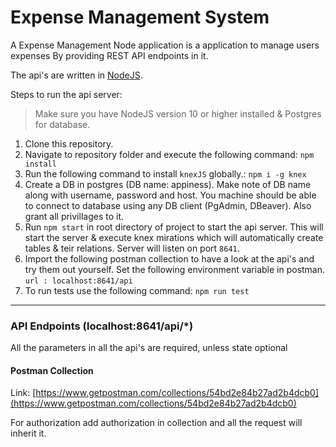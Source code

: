 # Expense Management System
A Expense Management Node application is a application to manage users expenses
By providing REST API endpoints in it.

The api's are written in [NodeJS](https://nodejs.org/en/).

Steps to run the api server:
> Make sure you have NodeJS version 10 or higher installed & Postgres for database.
1) Clone this repository.
2) Navigate to repository folder and execute the following command:
    `npm install`
3) Run the following command to install `knexJS` globally.:
    `npm i -g knex`
4) Create a DB in postgres (DB name: appiness). Make note of DB name along with username, password and host. You machine should be able to connect to database using any DB client (PgAdmin, DBeaver). Also grant all privillages to it.
5) Run `npm start` in root directory of project to start the api server. This will start the server & execute knex mirations which will automatically create tables & teir relations. Server will listen on port `8641`.
7) Import the following postman collection to have a look at the api's and try them out yourself. Set the following environment variable in postman.
    `url : localhost:8641/api`
8) To run tests use the following command: `npm run test`
___

### API Endpoints (localhost:8641/api/*)

All the parameters in all the api's are required, unless state optional

#### Postman Collection

Link: [https://www.getpostman.com/collections/54bd2e84b27ad2b4dcb0](https://www.getpostman.com/collections/54bd2e84b27ad2b4dcb0)

For authorization add authorization in collection and all the request will inherit it.
